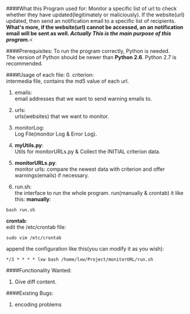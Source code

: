####What this Program used for:
Monitor a specific list of url to check whether they have updated(legitimately or maliciously). If the website(url) updated, then send an notification email to a specific list of recipients.<br>
**What's more, if the website(url) cannot be accessed, an an notification email will be sent as well. _Actually This is the main purpose of this program._**<<br>

####Prerequisites:
To run the program correctly, Python is needed.<br>
The version of Python should be newer than **Python 2.6**. Python 2.7 is recommended.

####Usage of each file:
0. criterion:<br>
intermedia file, contains the md5 value of each url.

1. emails:<br>
email addresses that we want to send warning emails to.

2. urls:<br>
urls(websites) that we want to monitor.

3. monitorLog:<br>
Log File(monitor Log & Error Log).

4. **myUtils.py**:<br>
Utils for monitorURLs.py & Collect the INITIAL criterion data.

5. **monitorURLs.py**:<br>
monitor urls: compare the newest data with criterion and offer warnings(emails) if necessary.

6. run.sh:<br>
the interface to run the whole program. run(manually & crontab) it like this:
**manually**:<br>
```
bash run.sh
```
**crontab**:<br>
edit the /etc/crontab file:<br>
```
sudo vim /etc/crontab
```
append the configuration like this(you can modify it as you wish):<br>
```
*/3 * * * * lxw bash /home/lxw/Project/monitorURL/run.sh
```

####Functionality Wanted:
1. Give diff content.

####Existing Bugs:
1. encoding problems
